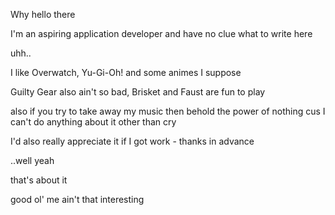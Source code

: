 Why hello there

I'm an aspiring application developer and have no clue what to write here

uhh..

I like Overwatch, Yu-Gi-Oh! and some animes I suppose

Guilty Gear also ain't so bad, Brisket and Faust are fun to play

also if you try to take away my music then behold the power of nothing cus I can't do anything about it other than cry

I'd also really appreciate it if I got work - thanks in advance

..well yeah 

that's about it

good ol' me ain't that interesting
